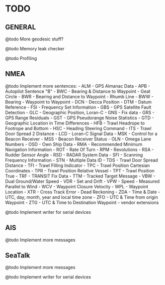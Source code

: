 TODO
====

GENERAL
-------

@todo More geodesic stuff?

@todo Memory leak checker

@todo Profiling


NMEA
----

@todo Implement more sentences:
	- ALM - GPS Almanac Data
	- APB - Autopilot Sentence "B"
	- BWC - Bearing & Distance to Waypoint - Geat Circle
	- BWR - Bearing and Distance to Waypoint - Rhumb Line
	- BWW - Bearing - Waypoint to Waypoint
	- DCN - Decca Position
	- DTM - Datum Reference
	- FSI - Frequency Set Information
	- GBS - GPS Satellite Fault Detection
	- GLC - Geographic Position, Loran-C
	- GNS - Fix data
	- GRS - GPS Range Residuals
	- GST - GPS Pseudorange Noise Statistics
	- GTD - Geographic Location in Time Differences
	- HFB - Trawl Headrope to Footrope and Bottom
	- HSC - Heading Steering Command
	- ITS - Trawl Door Spread 2 Distance
	- LCD - Loran-C Signal Data
	- MSK - Control for a Beacon Receiver
	- MSS - Beacon Receiver Status
	- OLN - Omega Lane Numbers
	- OSD - Own Ship Data
	- RMA - Recommended Minimum Navigation Information
	- ROT - Rate Of Turn
	- RPM - Revolutions
	- RSA - Rudder Sensor Angle
	- RSD - RADAR System Data
	- SFI - Scanning Frequency Information
	- STN - Multiple Data ID
	- TDS - Trawl Door Spread Distance
	- TFI - Trawl Filling Indicator
	- TPC - Trawl Position Cartesian Coordinates
	- TPR - Trawl Position Relative Vessel
	- TPT - Trawl Position True
	- TRF - TRANSIT Fix Data
	- TTM - Tracked Target Message
	- VBW - Dual Ground/Water Speed
	- VDR - Set and Drift
	- VPW - Speed - Measured Parallel to Wind
	- WCV - Waypoint Closure Velocity
	- WPL - Waypoint Location
	- XTR - Cross Track Error - Dead Reckoning
	- ZDA - Time & Date - UTC, day, month, year and local time zone
	- ZFO - UTC & Time from origin Waypoint
	- ZTG - UTC & Time to Destination Waypoint
	- vendor extensions

@todo Implement writer for serial devices


AIS
---

@todo Implement more messages


SeaTalk
-------

@todo Implement more messages

@todo Implement writer for serial devices


